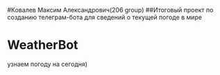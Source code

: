 #Ковалев Максим Александрович(206 group)
##Итоговый проект по созданию телеграм-бота для сведений о текущей погоде в мире
# WeatherBot
узнаем погоду на сегодня)
